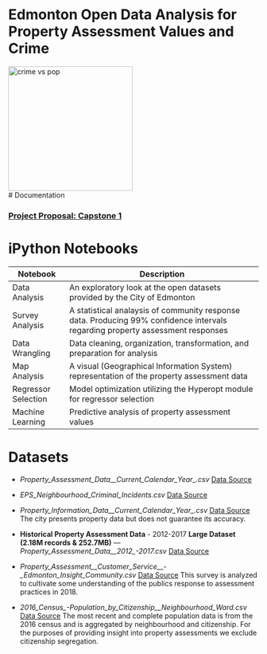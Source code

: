 # Edmonton Open Data Analysis for Property Assessment Values and Crime
<div>
  <img src="https://s3-us-west-2.amazonaws.com/schellenbergers3bucket/crime+vs+population.png" alt="crime vs pop" height="250">
</div>
# Documentation

### [Project Proposal: Capstone 1](https://docs.google.com/document/d/1qs64wmLrV34E9YbAemrvvMxOk4ypyoNi5NLC1S6DeZQ/edit?usp=sharing)

# iPython Notebooks
Notebook | Description
-------- | -----------
Data Analysis | An exploratory look at the open datasets provided by the City of Edmonton
Survey Analysis | A statistical analaysis of community response data. Producing 99% confidence intervals regarding property assessment responses 
Data Wrangling | Data cleaning, organization, transformation, and preparation for analysis
Map Analysis | A visual (Geographical Information System) representation of the property assessment data
Regressor Selection | Model optimization utilizing the Hyperopt module for regressor selection
Machine Learning | Predictive analysis of property assessment values

# Datasets
  - *Property_Assessment_Data__Current_Calendar_Year_.csv* [Data Source](https://data.edmonton.ca/City-Administration/Property-Assessment-Data-Current-Calendar-Year-/q7d6-ambg)

  - *EPS_Neighbourhood_Criminal_Incidents.csv* [Data Source](https://dashboard.edmonton.ca/dataset/EPS-Neighbourhood-Criminal-Incidents/xthe-mnvi)

  - *Property_Information_Data__Current_Calendar_Year_.csv* [Data Source](https://data.edmonton.ca/City-Administration/Property-Information-Data-Current-Calendar-Year-/dkk9-cj3x) The city presents property data but does not guarantee its accuracy.

  - **Historical Property Assessment Data** - 2012-2017 **Large Dataset \(2.18M records & 252.7MB\)** — *Property_Assessment_Data__2012_-_2017_.csv* [Data Source](https://data.edmonton.ca/City-Administration/Property-Assessment-Data-2012-2017-/qi6a-xuwt)

  - *Property_Assessment__Customer_Service__-_Edmonton_Insight_Community.csv* [Data Source](https://data.edmonton.ca/Surveys/Property-Assessment-Customer-Service-Edmonton-Insi/x9sw-zhhj) This survey is analyzed to cultivate some understanding of the publics response to assessment practices in 2018.
  
  - *2016_Census_-_Population_by_Citizenship__Neighbourhood_Ward_.csv* [Data Source](https://data.edmonton.ca/Census/2016-Census-Population-by-Citizenship-Neighbourhoo/2g4b-ti2n) The most recent and complete population data is from the 2016 census and is aggregated by neighbourhood and citizenship. For the purposes of providing insight into property assessments we exclude citizenship segregation.
  
